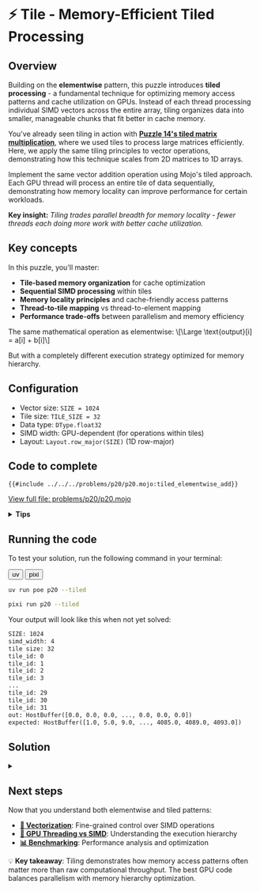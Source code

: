 # ⚡ Tile - Memory-Efficient Tiled Processing

## Overview

Building on the **elementwise** pattern, this puzzle introduces **tiled processing** - a fundamental technique for optimizing memory access patterns and cache utilization on GPUs. Instead of each thread processing individual SIMD vectors across the entire array, tiling organizes data into smaller, manageable chunks that fit better in cache memory.

You've already seen tiling in action with **[Puzzle 14's tiled matrix multiplication](../puzzle_14/tiled.md)**, where we used tiles to process large matrices efficiently. Here, we apply the same tiling principles to vector operations, demonstrating how this technique scales from 2D matrices to 1D arrays.

Implement the same vector addition operation using Mojo's tiled approach. Each GPU thread will process an entire tile of data sequentially, demonstrating how memory locality can improve performance for certain workloads.

**Key insight:** _Tiling trades parallel breadth for memory locality - fewer threads each doing more work with better cache utilization._

## Key concepts

In this puzzle, you'll master:
- **Tile-based memory organization** for cache optimization
- **Sequential SIMD processing** within tiles
- **Memory locality principles** and cache-friendly access patterns
- **Thread-to-tile mapping** vs thread-to-element mapping
- **Performance trade-offs** between parallelism and memory efficiency

The same mathematical operation as elementwise:
\\[\Large \text{output}[i] = a[i] + b[i]\\]

But with a completely different execution strategy optimized for memory hierarchy.

## Configuration

- Vector size: `SIZE = 1024`
- Tile size: `TILE_SIZE = 32`
- Data type: `DType.float32`
- SIMD width: GPU-dependent (for operations within tiles)
- Layout: `Layout.row_major(SIZE)` (1D row-major)

## Code to complete

```mojo
{{#include ../../../problems/p20/p20.mojo:tiled_elementwise_add}}
```
<a href="{{#include ../_includes/repo_url.md}}/blob/main/problems/p20/p20.mojo" class="filename">View full file: problems/p20/p20.mojo</a>

<details>
<summary><strong>Tips</strong></summary>

<div class="solution-tips">

### 1. **Understanding tile organization**
The tiled approach divides your data into fixed-size chunks:
```mojo
num_tiles = (size + tile_size - 1) // tile_size  # Ceiling division
```
For a 1024-element vector with `TILE_SIZE=32`: `1024 ÷ 32 = 32` tiles exactly.

### 2. **Tile extraction pattern**

Check out the [LayoutTensor `.tile` documentation](https://docs.modular.com/mojo/kernels/layout/layout_tensor/LayoutTensor/#tile).

```mojo
tile_id = indices[0]  # Each thread gets one tile to process
out_tile = output.tile[tile_size](tile_id)
a_tile = a.tile[tile_size](tile_id)
b_tile = b.tile[tile_size](tile_id)
```
The `tile[size](id)` method creates a view of `size` consecutive elements starting at `id × size`.

### 3. **Sequential processing within tiles**
Unlike elementwise, you process the tile sequentially:
```mojo
@parameter
for i in range(tile_size):
    # Process element i within the current tile
```
This `@parameter` loop unrolls at compile-time for optimal performance.

### 4. **SIMD operations within tile elements**
```mojo
a_vec = a_tile.load[simd_width](i, 0)  # Load from position i in tile
b_vec = b_tile.load[simd_width](i, 0)  # Load from position i in tile
result = a_vec + b_vec                 # SIMD addition (GPU-dependent width)
out_tile.store[simd_width](i, 0, result)  # Store to position i in tile
```

### 5. **Thread configuration difference**
```mojo
elementwise[process_tiles, 1, target="gpu"](num_tiles, ctx)
```
Note the `1` instead of `SIMD_WIDTH` - each thread processes one entire tile sequentially.

### 6. **Memory access pattern insight**
Each thread accesses a contiguous block of memory (the tile), then moves to the next tile. This creates excellent **spatial locality** within each thread's execution.

### 7. **Key debugging insight**
With tiling, you'll see fewer thread launches but each does more work:
- Elementwise: ~256 threads (for SIMD_WIDTH=4), each processing 4 elements
- Tiled: ~32 threads, each processing 32 elements sequentially

</div>
</details>

## Running the code

To test your solution, run the following command in your terminal:

<div class="code-tabs" data-tab-group="package-manager">
  <div class="tab-buttons">
    <button class="tab-button">uv</button>
    <button class="tab-button">pixi</button>
  </div>
  <div class="tab-content">

```bash
uv run poe p20 --tiled
```

  </div>
  <div class="tab-content">

```bash
pixi run p20 --tiled
```

  </div>
</div>

Your output will look like this when not yet solved:

```txt
SIZE: 1024
simd_width: 4
tile size: 32
tile_id: 0
tile_id: 1
tile_id: 2
tile_id: 3
...
tile_id: 29
tile_id: 30
tile_id: 31
out: HostBuffer([0.0, 0.0, 0.0, ..., 0.0, 0.0, 0.0])
expected: HostBuffer([1.0, 5.0, 9.0, ..., 4085.0, 4089.0, 4093.0])
```

## Solution

<details class="solution-details">
<summary></summary>

```mojo
{{#include ../../../solutions/p20/p20.mojo:tiled_elementwise_add_solution}}
```

<div class="solution-explanation">

The tiled processing pattern demonstrates advanced memory optimization techniques for GPU programming:

### 1. **Tiling philosophy and memory hierarchy**

Tiling represents a fundamental shift in how we think about parallel processing:

**Elementwise approach:**
- **Wide parallelism**: Many threads, each doing minimal work
- **Global memory pressure**: Threads scattered across entire array
- **Cache misses**: Poor spatial locality across thread boundaries

**Tiled approach:**
- **Deep parallelism**: Fewer threads, each doing substantial work
- **Localized memory access**: Each thread works on contiguous data
- **Cache optimization**: Excellent spatial and temporal locality

### 2. **Tile organization and indexing**

```mojo
tile_id = indices[0]
out_tile = output.tile[tile_size](tile_id)
a_tile = a.tile[tile_size](tile_id)
b_tile = b.tile[tile_size](tile_id)
```

**Tile mapping visualization (TILE_SIZE=32):**
```
Original array: [0, 1, 2, 3, 4, 5, 6, 7, 8, 9, 10, 11, ..., 1023]

Tile 0 (thread 0): [0, 1, 2, ..., 31]      ← Elements 0-31
Tile 1 (thread 1): [32, 33, 34, ..., 63]   ← Elements 32-63
Tile 2 (thread 2): [64, 65, 66, ..., 95]   ← Elements 64-95
...
Tile 31 (thread 31): [992, 993, ..., 1023] ← Elements 992-1023
```

**Key insights:**
- Each `tile[size](id)` creates a **view** into the original tensor
- Views are zero-copy - no data movement, just pointer arithmetic
- Tile boundaries are always aligned to `tile_size` boundaries

### 3. **Sequential processing deep dive**

```mojo
@parameter
for i in range(tile_size):
    a_vec = a_tile.load[simd_width](i, 0)
    b_vec = b_tile.load[simd_width](i, 0)
    ret = a_vec + b_vec
    out_tile.store[simd_width](i, 0, ret)
```

**Why sequential processing?**
- **Cache optimization**: Consecutive memory accesses maximize cache hit rates
- **Compiler optimization**: `@parameter` loops unroll completely at compile-time
- **Memory bandwidth**: Sequential access aligns with memory controller design
- **Reduced coordination**: No need to synchronize between SIMD groups

**Execution pattern within one tile (TILE_SIZE=32, SIMD_WIDTH=4):**
```
Thread processes tile sequentially:
Step 0: Process elements [0:4] with SIMD
Step 1: Process elements [4:8] with SIMD
Step 2: Process elements [8:12] with SIMD
...
Step 7: Process elements [28:32] with SIMD
Total: 8 SIMD operations per thread (32 ÷ 4 = 8)
```

### 4. **Memory access pattern analysis**

**Cache behavior comparison:**

**Elementwise pattern:**
```
Thread 0: accesses global positions [0, 4, 8, 12, ...]    ← Stride = SIMD_WIDTH
Thread 1: accesses global positions [4, 8, 12, 16, ...]   ← Stride = SIMD_WIDTH
...
Result: Memory accesses spread across entire array
```

**Tiled pattern:**
```
Thread 0: accesses positions [0:32] sequentially         ← Contiguous 32-element block
Thread 1: accesses positions [32:64] sequentially       ← Next contiguous 32-element block
...
Result: Perfect spatial locality within each thread
```

**Cache efficiency implications:**
- **L1 cache**: Small tiles often fit better in L1 cache, reducing cache misses
- **Memory bandwidth**: Sequential access maximizes effective bandwidth
- **TLB efficiency**: Fewer translation lookbook buffer misses
- **Prefetching**: Hardware prefetchers work optimally with sequential patterns

### 5. **Thread configuration strategy**

```mojo
elementwise[process_tiles, 1, target="gpu"](num_tiles, ctx)
```

**Why `1` instead of `SIMD_WIDTH`?**
- **Thread count**: Launch exactly `num_tiles` threads, not `num_tiles × SIMD_WIDTH`
- **Work distribution**: Each thread handles one complete tile
- **Load balancing**: More work per thread, fewer threads total
- **Memory locality**: Each thread's work is spatially localized

**Performance trade-offs:**
- **Fewer logical threads**: May not fully utilize all GPU cores at low occupancy
- **More work per thread**: Better cache utilization and reduced coordination overhead
- **Sequential access**: Optimal memory bandwidth utilization within each thread
- **Reduced overhead**: Less thread launch and coordination overhead

**Important note**: "Fewer threads" refers to the logical programming model. The GPU scheduler can still achieve high hardware utilization by running multiple warps and efficiently switching between them during memory stalls.

### 6. **Performance characteristics**

**When tiling helps:**
- **Memory-bound operations**: When memory bandwidth is the bottleneck
- **Cache-sensitive workloads**: Operations that benefit from data reuse
- **Complex operations**: When compute per element is higher
- **Limited parallelism**: When you have fewer threads than GPU cores

**When tiling hurts:**
- **Highly parallel workloads**: When you need maximum thread utilization
- **Simple operations**: When memory access dominates over computation
- **Irregular access patterns**: When tiling doesn't improve locality

**For our simple addition example (TILE_SIZE=32):**
- **Thread count**: 32 threads instead of 256 (8× fewer)
- **Work per thread**: 32 elements instead of 4 (8× more)
- **Memory pattern**: Sequential vs strided access
- **Cache utilization**: Much better spatial locality

### 7. **Advanced tiling considerations**

**Tile size selection:**
- **Too small**: Poor cache utilization, more overhead
- **Too large**: May not fit in cache, reduced parallelism
- **Sweet spot**: Usually 16-64 elements for L1 cache optimization
- **Our choice**: 32 elements balances cache usage with parallelism

**Hardware considerations:**
- **Cache size**: Tiles should fit in L1 cache when possible
- **Memory bandwidth**: Consider memory controller width
- **Core count**: Ensure enough tiles to utilize all cores
- **SIMD width**: Tile size should be multiple of SIMD width

**Comparison summary:**
```
Elementwise: High parallelism, scattered memory access
Tiled:       Moderate parallelism, localized memory access
```

The choice between elementwise and tiled patterns depends on your specific workload characteristics, data access patterns, and target hardware capabilities.

</div>
</details>

## Next steps

Now that you understand both elementwise and tiled patterns:

- **[🔧 Vectorization](./vectorize.md)**: Fine-grained control over SIMD operations
- **[🧠 GPU Threading vs SIMD](./gpu-thread-vs-simd.md)**: Understanding the execution hierarchy
- **[📊 Benchmarking](./benchmarking.md)**: Performance analysis and optimization

💡 **Key takeaway**: Tiling demonstrates how memory access patterns often matter more than raw computational throughput. The best GPU code balances parallelism with memory hierarchy optimization.
